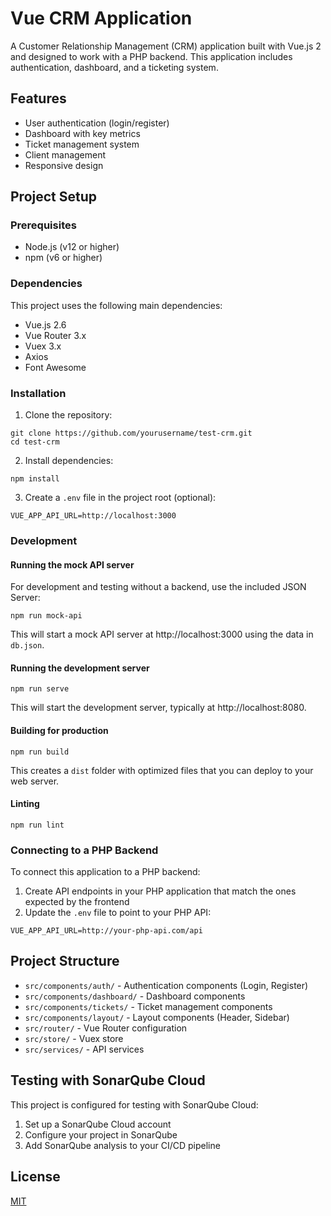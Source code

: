 # Vue CRM Application

A Customer Relationship Management (CRM) application built with Vue.js 2 and designed to work with a PHP backend. This application includes authentication, dashboard, and a ticketing system.

## Features

- User authentication (login/register)
- Dashboard with key metrics
- Ticket management system
- Client management
- Responsive design

## Project Setup

### Prerequisites

- Node.js (v12 or higher)
- npm (v6 or higher)

### Dependencies

This project uses the following main dependencies:
- Vue.js 2.6
- Vue Router 3.x
- Vuex 3.x
- Axios
- Font Awesome

### Installation

1. Clone the repository:
```
git clone https://github.com/yourusername/test-crm.git
cd test-crm
```

2. Install dependencies:
```
npm install
```

3. Create a `.env` file in the project root (optional):
```
VUE_APP_API_URL=http://localhost:3000
```

### Development

#### Running the mock API server

For development and testing without a backend, use the included JSON Server:

```
npm run mock-api
```

This will start a mock API server at http://localhost:3000 using the data in `db.json`.

#### Running the development server

```
npm run serve
```

This will start the development server, typically at http://localhost:8080.

#### Building for production

```
npm run build
```

This creates a `dist` folder with optimized files that you can deploy to your web server.

#### Linting

```
npm run lint
```

### Connecting to a PHP Backend

To connect this application to a PHP backend:

1. Create API endpoints in your PHP application that match the ones expected by the frontend
2. Update the `.env` file to point to your PHP API:
```
VUE_APP_API_URL=http://your-php-api.com/api
```

## Project Structure

- `src/components/auth/` - Authentication components (Login, Register)
- `src/components/dashboard/` - Dashboard components
- `src/components/tickets/` - Ticket management components
- `src/components/layout/` - Layout components (Header, Sidebar)
- `src/router/` - Vue Router configuration
- `src/store/` - Vuex store
- `src/services/` - API services

## Testing with SonarQube Cloud

This project is configured for testing with SonarQube Cloud:

1. Set up a SonarQube Cloud account
2. Configure your project in SonarQube
3. Add SonarQube analysis to your CI/CD pipeline

## License

[MIT](LICENSE)
